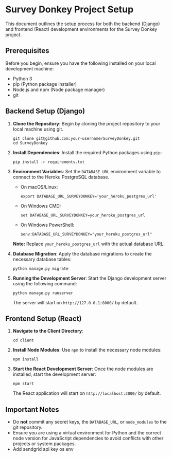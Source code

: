 # Survey Donkey Project Setup

This document outlines the setup process for both the backend (Django) and frontend (React) development environments for the Survey Donkey project.

## Prerequisites

Before you begin, ensure you have the following installed on your local development machine:
- Python 3
- pip (Python package installer)
- Node.js and npm (Node package manager)
- git 

## Backend Setup (Django)

1. **Clone the Repository**:
   Begin by cloning the project repository to your local machine using git.
   ```
   git clone git@github.com:your-username/SurveyDonkey.git
   cd SurveyDonkey
   ```

2. **Install Dependencies**:
   Install the required Python packages using `pip`:
   ```
   pip install -r requirements.txt
   ```

3. **Environment Variables**:
   Set the `DATABASE_URL` environment variable to connect to the Heroku PostgreSQL database.
   
   - On macOS/Linux:
     ```
     export DATABASE_URL_SURVEYDONKEY='your_heroku_postgres_url'
     ```
   - On Windows CMD:
     ```
     set DATABASE_URL_SURVEYDONKEY=your_heroku_postgres_url
     ```
   - On Windows PowerShell:
     ```
     $env:DATABASE_URL_SURVEYDONKEY="your_heroku_postgres_url"
     ```

   **Note:** Replace `your_heroku_postgres_url` with the actual database URL.

4. **Database Migration**:
   Apply the database migrations to create the necessary database tables:
   ```
   python manage.py migrate
   ```

5. **Running the Development Server**:
   Start the Django development server using the following command:
   ```
   python manage.py runserver
   ```

   The server will start on `http://127.0.0.1:8000/` by default.

## Frontend Setup (React)

1. **Navigate to the Client Directory**:
   ```
   cd client
   ```

2. **Install Node Modules**:
   Use `npm` to install the necessary node modules:
   ```
   npm install
   ```

3. **Start the React Development Server**:
   Once the node modules are installed, start the development server:
   ```
   npm start
   ```

   The React application will start on `http://localhost:3000/` by default.

## Important Notes

- Do **not** commit any secret keys, the `DATABASE_URL`, or `node_modules` to the git repository.
- Ensure you are using a virtual environment for Python and the correct node version for JavaScript dependencies to avoid conflicts with other projects or system packages.
- Add sendgrid api key os env
